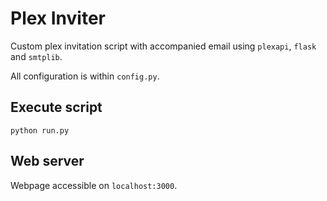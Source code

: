 # Plex Inviter
Custom plex invitation script with accompanied email using `plexapi`, `flask` and `smtplib`.

All configuration is within `config.py`.

## Execute script
```
python run.py
```

## Web server
Webpage accessible on `localhost:3000`.


